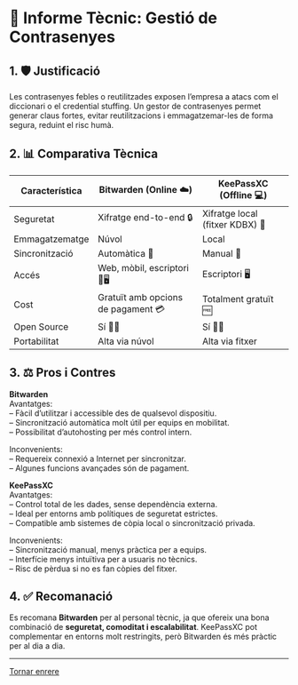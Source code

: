 # 🔐 Informe Tècnic: Gestió de Contrasenyes

## 1. 🛡️ Justificació

Les contrasenyes febles o reutilitzades exposen l’empresa a atacs com el diccionari o el credential stuffing. Un gestor de contrasenyes permet generar claus fortes, evitar reutilitzacions i emmagatzemar-les de forma segura, reduint el risc humà.

## 2. 📊 Comparativa Tècnica

| Característica         | Bitwarden (Online ☁️)                        | KeePassXC (Offline 💻)                      |
|------------------------|----------------------------------------------|--------------------------------------------|
| Seguretat              | Xifratge end-to-end 🔒                       | Xifratge local (fitxer KDBX) 🔐             |
| Emmagatzematge         | Núvol                                        | Local                                       |
| Sincronització         | Automàtica 🔄                                 | Manual 🧍                                   |
| Accés                  | Web, mòbil, escriptori 📱🖥️                  | Escriptori 🖥️                               |
| Cost                   | Gratuït amb opcions de pagament 💳           | Totalment gratuït 🆓                        |
| Open Source            | Sí 🧑‍💻                                       | Sí 🧑‍💻                                     |
| Portabilitat           | Alta via núvol                               | Alta via fitxer                            |

## 3. ⚖️ Pros i Contres

**Bitwarden**  
Avantatges:  
– Fàcil d’utilitzar i accessible des de qualsevol dispositiu.  
– Sincronització automàtica molt útil per equips en mobilitat.  
– Possibilitat d’autohosting per més control intern.

Inconvenients:  
– Requereix connexió a Internet per sincronitzar.  
– Algunes funcions avançades són de pagament.

**KeePassXC**  
Avantatges:  
– Control total de les dades, sense dependència externa.  
– Ideal per entorns amb polítiques de seguretat estrictes.  
– Compatible amb sistemes de còpia local o sincronització privada.

Inconvenients:  
– Sincronització manual, menys pràctica per a equips.  
– Interfície menys intuïtiva per a usuaris no tècnics.  
– Risc de pèrdua si no es fan còpies del fitxer.

## 4. ✅ Recomanació

Es recomana **Bitwarden** per al personal tècnic, ja que ofereix una bona combinació de **seguretat, comoditat i escalabilitat**. KeePassXC pot complementar en entorns molt restringits, però Bitwarden és més pràctic per al dia a dia.

---
[Tornar enrere](./README.md)
